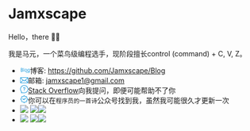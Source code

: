 # Jamxscape
 Hello，there 👋🏻

我是马元，一个菜鸟级编程选手，现阶段擅长control (command) + C, V, Z。

- <img src="icon/博客.png" alt="博客" width="20" />博客: https://github.com/Jamxscape/Blog
- <img src="icon/邮箱.png" alt="邮箱" width="16" />邮箱: jamxscape1@gmail.com
- <img src="icon/提问.png" alt="提问" width="16" />[Stack Overflow]( https://stackoverflow.com/users/13511991/jamxscape)向我提问，即便可能帮助不了你
- <img src="icon/公众号.png" alt="公众号" width="16"/>你可以在`程序员的一首诗`公众号找到我，虽然我可能很久才更新一次
- ![](https://img.shields.io/github/followers/jamxscape?style=social)  ![](https://img.shields.io/github/stars/jamxscape?style=social)![](https://img.shields.io/twitter/follow/jamxscape?style=social)
- ![](https://img.shields.io/badge/<编程工具>-<VSCode>-<brightgreen>) ![](https://img.shields.io/static/v1?label=<编程工具>&message=<Xcode>&color=<yellow>)![](https://img.shields.io/static/v1?label=<编程工具>&message=<AndroidStudio>&color=<yellow>)

